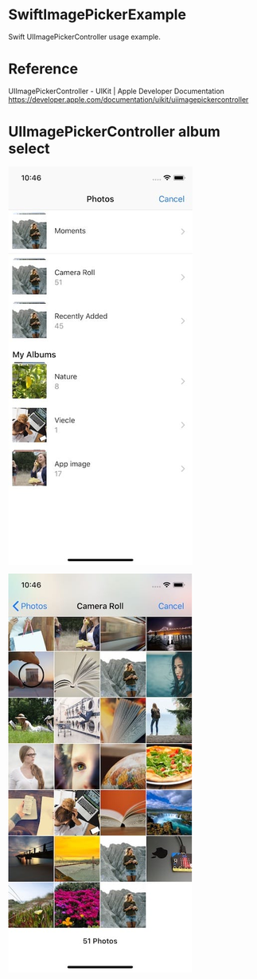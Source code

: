 # SwiftImagePickerExample
Swift UIImagePickerController usage example.

# Reference

UIImagePickerController - UIKit | Apple Developer Documentation
https://developer.apple.com/documentation/uikit/uiimagepickercontroller

# UIImagePickerController album select

![UIImagePickerController album selecting](assets/selectalbum.jpg "UIImagePickerController album selecting")

![UIImagePickerController picture list](assets/picturelist.jpg "UIImagePickerController  picture list")
